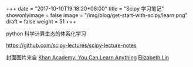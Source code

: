 +++
date = "2017-10-10T19:18:20+08:00"
title = "Scipy 学习笔记"
showonlyimage = false
image = "/img/blog/get-start-with-scipy/learn.png"
draft = false
weight = 51
+++

python 科学计算生态的体系化学习
<!--more-->

https://github.com/scipy-lectures/scipy-lecture-notes

封面图片来自 [Khan Academy: You Can Learn Anything](https://dribbble.com/shots/1701940-Khan-Academy-You-Can-Learn-Anything) <a href="https://dribbble.com/lalizlabeth"><i class="fa fa-dribbble" aria-hidden="true"></i> Elizabeth Lin</a>  
